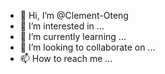 - 👋 Hi, I’m @Clement-Oteng
- 👀 I’m interested in ...
- 🌱 I’m currently learning ...
- 💞️ I’m looking to collaborate on ...
- 📫 How to reach me ...

<!---
Clement-Oteng/Clement-Oteng is a ✨ special ✨ repository because its `README.md` (this file) appears on your GitHub profile.
You can click the Preview link to take a look at your changes.
--->
